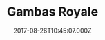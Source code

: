 ---
date: 2017-08-26T10:45:07.000Z
title: Gambas Royale
latitude: 46.555846434467064
longitude: 0.30418881243986234
category: checkin
---